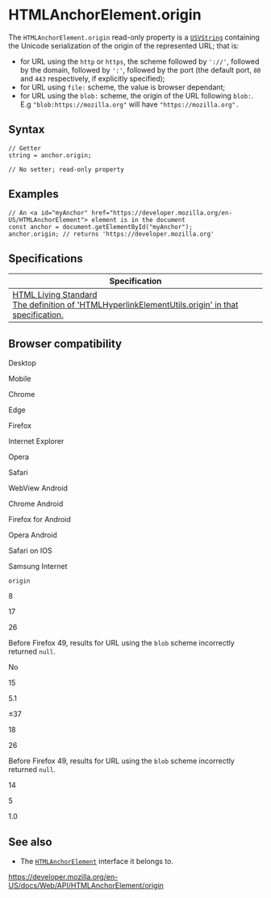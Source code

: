 # HTMLAnchorElement.origin

The `HTMLAnchorElement.origin` read-only property is a [`USVString`](../usvstring) containing the Unicode serialization of the origin of the represented URL; that is:

- for URL using the `http` or `https`, the scheme followed by `'://'`, followed by the domain, followed by `':'`, followed by the port (the default port, `80` and `443` respectively, if explicitly specified);
- for URL using `file:` scheme, the value is browser dependant;
- for URL using the `blob:` scheme, the origin of the URL following `blob:`. E.g `"blob:https://mozilla.org"` will have `"https://mozilla.org".`

## Syntax

    // Getter
    string = anchor.origin;

    // No setter; read-only property

## Examples

    // An <a id="myAnchor" href="https://developer.mozilla.org/en-US/HTMLAnchorElement"> element is in the document
    const anchor = document.getElementById("myAnchor");
    anchor.origin; // returns 'https://developer.mozilla.org'

## Specifications

<table><thead><tr class="header"><th>Specification</th></tr></thead><tbody><tr class="odd"><td><a href="https://html.spec.whatwg.org/multipage/#dom-hyperlink-origin">HTML Living Standard<br />
<span class="small">The definition of 'HTMLHyperlinkElementUtils.origin' in that specification.</span></a></td></tr></tbody></table>

## Browser compatibility

Desktop

Mobile

Chrome

Edge

Firefox

Internet Explorer

Opera

Safari

WebView Android

Chrome Android

Firefox for Android

Opera Android

Safari on IOS

Samsung Internet

`origin`

8

17

26

Before Firefox 49, results for URL using the `blob` scheme incorrectly returned `null`.

No

15

5.1

≤37

18

26

Before Firefox 49, results for URL using the `blob` scheme incorrectly returned `null`.

14

5

1.0

## See also

- The [`HTMLAnchorElement`](../htmlanchorelement) interface it belongs to.

<a href="https://developer.mozilla.org/en-US/docs/Web/API/HTMLAnchorElement/origin" class="_attribution-link">https://developer.mozilla.org/en-US/docs/Web/API/HTMLAnchorElement/origin</a>
